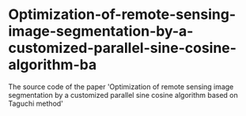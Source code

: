 # Optimization-of-remote-sensing-image-segmentation-by-a-customized-parallel-sine-cosine-algorithm-ba
The source code of the paper 'Optimization of remote sensing image segmentation by a customized parallel sine cosine algorithm based on Taguchi method'
